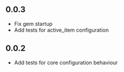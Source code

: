 0.0.3
-----
* Fix gem startup
* Add tests for active_item configuration

0.0.2
-----
* Add tests for core configuration behaviour
